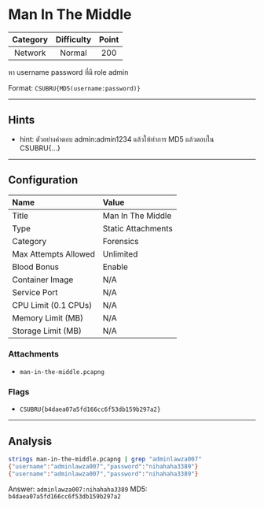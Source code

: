 # Man In The Middle

| Category | Difficulty | Point |
| :-: | :-: | :-: |
| Network | Normal | 200 |

หา username password ที่มี role admin

Format: `CSUBRU{MD5(username:password)}`

---

## Hints

- hint: ตัวอย่างคำตอบ admin:admin1234 แล้วให้ทำการ MD5 แล้วตอบใน CSUBRU{...}

---

## Configuration

| Name | Value |
| :- | :- |
| Title | Man In The Middle |
| Type | Static Attachments |
| Category | Forensics |
| Max Attempts Allowed | Unlimited |
| Blood Bonus | Enable |
| Container Image | N/A |
| Service Port | N/A |
| CPU Limit (0.1 CPUs) | N/A |
| Memory Limit (MB) | N/A |
| Storage Limit (MB) | N/A |

### Attachments

- `man-in-the-middle.pcapng`

### Flags

- `CSUBRU{b4daea07a5fd166cc6f53db159b297a2}`

---

## Analysis

```bash
strings man-in-the-middle.pcapng | grep "adminlawza007"
{"username":"adminlawza007","password":"nihahaha3389"}
{"username":"adminlawza007","password":"nihahaha3389"}
```

Answer: `adminlawza007:nihahaha3389`
MD5: `b4daea07a5fd166cc6f53db159b297a2`

